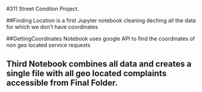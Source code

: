 #311 Street Conditon Project. 

##Finding Location is a first Jupyter notebook cleaning deching all the data for which we don't have coordinates

##GettingCoordinates Notebook uses google API to find the coordinates of non geo located service requests

## Third Notebook combines all data and creates a single file with all  geo located complaints accessible from Final Folder.
